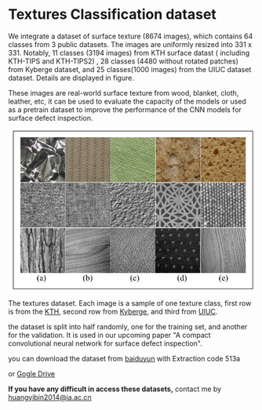 # Textures Classification dataset #


We integrate a dataset of surface texture (8674 images), which contains 64 classes from 3 public datasets.  The images are uniformly resized into  331 x 331. Notably, 11 classes (3194 images) from   KTH surface datast ( including KTH-TIPS and KTH-TIPS2)  , 28 classes (4480 without rotated patches) from  Kyberge  dataset, and 25 classes(1000 images) from the  UIUC dataset  dataset. Details are displayed in figure. 

These images are real-world surface texture from wood, blanket, cloth, leather, etc, it can be used to evaluate the capacity of the  models or used as a pretrain dataset to improve the performance of the CNN models for surface defect inspection.

![](sample.png)


The textures dataset. Each image is a sample of one texture class, first row is from the [KTH](http://www.nada.kth.se/cvap/databases/kth-tips), second row from [Kyberge](http://www.cb.uu.se/~gustaf/texture/), and third from [UIUC](http://www-cvr.ai.uiuc.edu/ponce_grp/data/).


the dataset is split  into half randomly, one for the
training set, and another for the validation. It is used in our upcoming paper "A compact convolutional neural network for surface defect inspection".



you can download the dataset from [baiduyun](https://pan.baidu.com/s/1riU1BdYEFLNiXdQ3oOKUwg) with Extraction code 513a 


or [Gogle Drive](https://drive.google.com/open?id=13LBYN6eTfV9G9xdgZtdpNHrXSA8mpv-2) 



**If you have any difficult in access these datasets,** contact me by [huangyibin2014@ia.ac.cn](huangyibin2014@ia.ac.cn)











 
